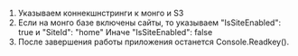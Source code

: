 1) Указываем коннекшнстринги к монго и S3
2) Если на монго базе включены сайты, то указываем     "IsSiteEnabled": true и  "SiteId": "home"
   Иначе "IsSiteEnabled": false
3) После завершения работы приложения останется Console.Readkey().
